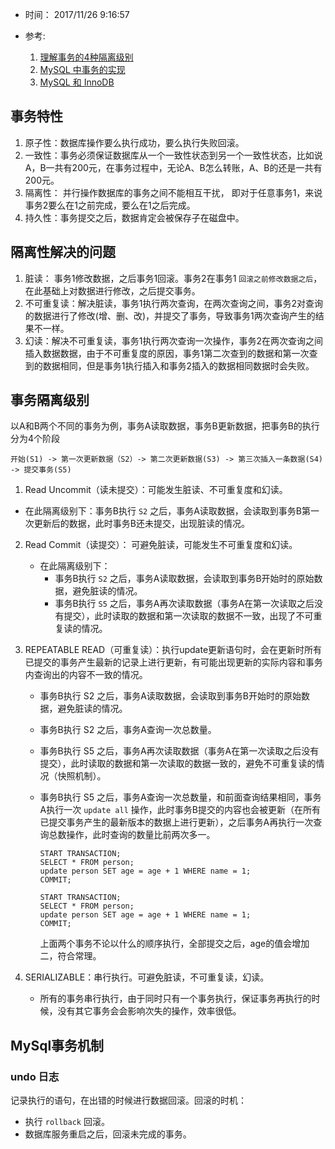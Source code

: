 * 时间： 2017/11/26 9:16:57   

* 参考: 
	
	1. [理解事务的4种隔离级别](https://blog.csdn.net/qq_33290787/article/details/51924963) 
	1. [MySQL 中事务的实现](https://draveness.me/mysql-transaction)
	2. [MySQL 和 InnoDB](https://draveness.me/mysql-innodb)

## 事务特性  
1. 原子性：数据库操作要么执行成功，要么执行失败回滚。  
2. 一致性：事务必须保证数据库从一个一致性状态到另一个一致性状态，比如说A，B一共有200元，在事务过程中，无论A、B怎么转账，A、B的还是一共有200元。  
3. 隔离性： 并行操作数据库的事务之间不能相互干扰， 即对于任意事务1，来说事务2要么在1之前完成，要么在1之后完成。
4. 持久性：事务提交之后，数据肯定会被保存子在磁盘中。  

## 隔离性解决的问题  
1. 脏读： 事务1修改数据，之后事务1回滚。事务2在事务1 `回滚之前修改数据之后`，在此基础上对数据进行修改，之后提交事务。
2. 不可重复读：解决脏读，事务1执行两次查询，在两次查询之间，事务2对查询的数据进行了修改(增、删、改)，并提交了事务，导致事务1两次查询产生的结果不一样。  
3. 幻读：解决不可重复读，事务1执行两次查询一次操作，事务2在两次查询之间插入数据数据，由于不可重复度的原因，事务1第二次查到的数据和第一次查到的数据相同，但是事务1执行插入和事务2插入的数据相同数据时会失败。

## 事务隔离级别
以A和B两个不同的事务为例，事务A读取数据，事务B更新数据，把事务B的执行分为4个阶段  

	开始(S1) -> 第一次更新数据（S2）-> 第二次更新数据(S3) -> 第三次插入一条数据(S4) -> 提交事务(S5)

1. Read Uncommit（读未提交）：可能发生脏读、不可重复度和幻读。
	
* 在此隔离级别下：事务B执行 `S2` 之后，事务A读取数据，会读取到事务B第一次更新后的数据，此时事务B还未提交，出现脏读的情况。
	
2. Read Commit（读提交）：  可避免脏读，可能发生不可重复度和幻读。
	* 在此隔离级别下：
		* 事务B执行 `S2` 之后，事务A读取数据，会读取到事务B开始时的原始数据，避免脏读的情况。
		* 事务B执行 `S5` 之后，事务A再次读取数据（事务A在第一次读取之后没有提交），此时读取的数据和第一次读取的数据不一致，出现了不可重复读的情况。

3. REPEATABLE READ（可重复读）：执行update更新语句时，会在更新时所有已提交的事务产生最新的记录上进行更新，有可能出现更新的实际内容和事务内查询出的内容不一致的情况。
	* 事务B执行 S2 之后，事务A读取数据，会读取到事务B开始时的原始数据，避免脏读的情况。
	* 事务B执行 S2 之后，事务A查询一次总数量。
	* 事务B执行 S5 之后，事务A再次读取数据（事务A在第一次读取之后没有提交），此时读取的数据和第一次读取的数据一致的，避免不可重复读的情况（快照机制）。
	* 事务B执行 S5 之后，事务A查询一次总数量，和前面查询结果相同，事务A执行一次 `update all` 操作，此时事务B提交的内容也会被更新（在所有已提交事务产生的最新版本的数据上进行更新），之后事务A再执行一次查询总数操作，此时查询的数量比前两次多一。

        ```mysql
        START TRANSACTION;
        SELECT * FROM person;
        update person SET age = age + 1 WHERE name = 1;
        COMMIT;

        START TRANSACTION;
        SELECT * FROM person;
        update person SET age = age + 1 WHERE name = 1;
        COMMIT;
        ```

        上面两个事务不论以什么的顺序执行，全部提交之后，age的值会增加二，符合常理。
	
4. SERIALIZABLE：串行执行。可避免脏读，不可重复读，幻读。 

	* 所有的事务串行执行，由于同时只有一个事务执行，保证事务再执行的时候，没有其它事务会会影响次失的操作，效率很低。

## MySql事务机制 

### undo 日志
记录执行的语句，在出错的时候进行数据回滚。回滚的时机：

* 执行 `rollback` 回滚。
* 数据库服务重启之后，回滚未完成的事务。
